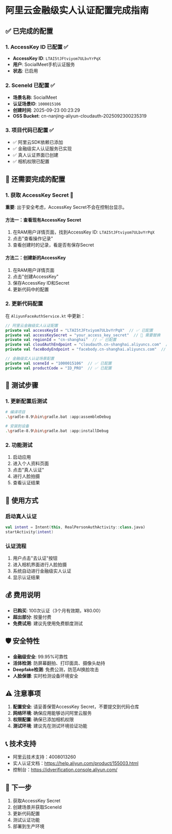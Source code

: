 # 阿里云金融级实人认证配置完成指南

## ✅ 已完成的配置

### 1. AccessKey ID 已配置 ✅
- **AccessKey ID**: `LTAI5tJFtviyom7ULbvYrPqX`
- **用户**: SocialMeet手机认证服务
- **状态**: 已启用

### 2. SceneId 已配置 ✅
- **场景名称**: SocialMeet
- **认证场景ID**: `1000015106`
- **创建时间**: 2025-09-23 00:23:29
- **OSS Bucket**: cn-nanjing-aliyun-cloudauth-2025092300235319

### 3. 项目代码已配置 ✅
- ✅ 阿里云SDK依赖已添加
- ✅ 金融级实人认证服务已实现
- ✅ 真人认证界面已创建
- ✅ 相机权限已配置

## 🔧 还需要完成的配置

### 1. 获取 AccessKey Secret 🔧
**重要**: 出于安全考虑，AccessKey Secret不会在控制台显示。

#### 方法一：查看现有AccessKey Secret
1. 在RAM用户详情页面，找到AccessKey ID: `LTAI5tJFtviyom7ULbvYrPqX`
2. 点击"查看操作记录"
3. 查看创建时的记录，看是否有保存Secret

#### 方法二：创建新的AccessKey
1. 在RAM用户详情页面
2. 点击"创建AccessKey"
3. 保存AccessKey ID和Secret
4. 更新代码中的配置

### 2. 更新代码配置
在 `AliyunFaceAuthService.kt` 中更新：

```kotlin
// 阿里云金融级实人认证配置
private val accessKeyId = "LTAI5tJFtviyom7ULbvYrPqX"  // ✅ 已配置
private val accessKeySecret = "your_access_key_secret"  // 🔧 需要替换
private val regionId = "cn-shanghai"  // ✅ 已配置
private val cloudAuthEndpoint = "cloudauth.cn-shanghai.aliyuncs.com"  // ✅ 已配置
private val faceBodyEndpoint = "facebody.cn-shanghai.aliyuncs.com"  // ✅ 已配置

// 金融级实人认证场景配置
private val sceneId = "1000015106"  // ✅ 已配置
private val productCode = "ID_PRO"  // ✅ 已配置
```

## 🚀 测试步骤

### 1. 更新配置后测试
```bash
# 编译项目
.\gradle-8.9\bin\gradle.bat :app:assembleDebug

# 安装到设备
.\gradle-8.9\bin\gradle.bat :app:installDebug
```

### 2. 功能测试
1. 启动应用
2. 进入个人资料页面
3. 点击"真人认证"
4. 进行人脸拍摄
5. 查看认证结果

## 📱 使用方式

### 启动真人认证
```kotlin
val intent = Intent(this, RealPersonAuthActivity::class.java)
startActivity(intent)
```

### 认证流程
1. 用户点击"去认证"按钮
2. 进入相机界面进行人脸拍摄
3. 系统自动进行金融级实人认证
4. 显示认证结果

## 💰 费用说明

- **已购买**: 100次认证（3个月有效期，¥80.00）
- **超出部分**: 按量付费
- **免费试用**: 建议先使用免费额度测试

## 🛡️ 安全特性

- **金融级安全**: 99.95%可靠性
- **活体检测**: 防屏幕翻拍、打印面具、摄像头劫持
- **Deepfake检测**: 免费公测，防范AI换脸攻击
- **人脸保镖**: 实时检测设备环境安全

## ⚠️ 注意事项

1. **配置安全**: 请妥善保管AccessKey Secret，不要提交到代码仓库
2. **网络环境**: 确保应用能够访问阿里云服务
3. **权限配置**: 确保已添加相机权限
4. **测试环境**: 建议先在测试环境验证功能

## 📞 技术支持

- 阿里云技术支持：4008013260
- 实人认证文档：https://help.aliyun.com/product/155003.html
- 控制台：https://idverification.console.aliyun.com/

## 🎯 下一步

1. 获取AccessKey Secret
2. 创建场景并获取SceneId
3. 更新代码配置
4. 测试认证功能
5. 部署到生产环境
